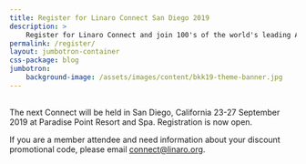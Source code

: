 ```yaml
---
title: Register for Linaro Connect San Diego 2019
description: >
    Register for Linaro Connect and join 100's of the world's leading Arm Open Source engineerings.
permalink: /register/
layout: jumbotron-container
css-package: blog
jumbotron:
    background-image: /assets/images/content/bkk19-theme-banner.jpg
---
```

<div class="col-md-12" style="margin-top:30px;" markdown="1">

The next Connect will be held in San Diego, California 23-27 September 2019 at Paradise Point Resort and Spa. Registration is now open. 

If you are a member attendee and need information about your discount promotional code, please email [connect@linaro.org](mailto:connect@linaro.org).

</div>
<div id="eventbrite-widget-container-61310925629"></div>
<script src="https://www.eventbrite.co.uk/static/widgets/eb_widgets.js"></script>
<script type="text/javascript">
    var exampleCallback = function() {
        console.log('Order complete!');
    };
    window.EBWidgets.createWidget({
        // Required
        widgetType: 'checkout',
        eventId: '61310925629',
        iframeContainerId: 'eventbrite-widget-container-61310925629',
        // Optional
        iframeContainerHeight: 100%,  // Widget height in pixels. Defaults to a minimum of 425px if not provided
        onOrderComplete: exampleCallback  // Method called when an order has successfully completed
    });
</script>